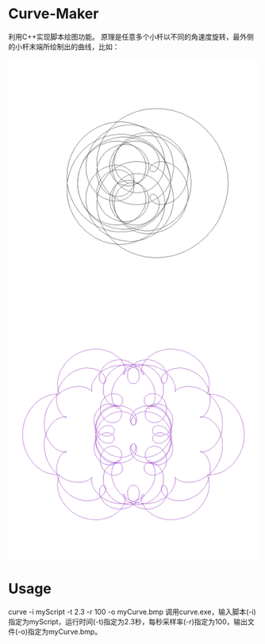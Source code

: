 # Curve-Maker

利用C++实现脚本绘图功能。
原理是任意多个小杆以不同的角速度旋转，最外侧的小杆末端所绘制出的曲线，比如：

![image](https://github.com/leehyukshuai/Curve-Maker/blob/main/example/curve1.bmp)
![image](https://github.com/leehyukshuai/Curve-Maker/blob/main/example/curve2.bmp)

# Usage
curve -i myScript -t 2.3 -r 100 -o myCurve.bmp
调用curve.exe，输入脚本(-i)指定为myScript，运行时间(-t)指定为2.3秒，每秒采样率(-r)指定为100，输出文件(-o)指定为myCurve.bmp。
